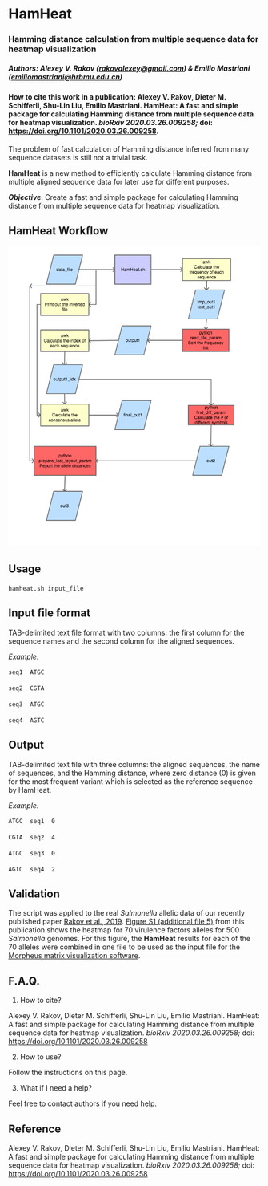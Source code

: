 # HamHeat

### Hamming distance calculation from multiple sequence data for heatmap visualization

##### Authors: Alexey V. Rakov (<rakovalexey@gmail.com>) & Emilio Mastriani (<emiliomastriani@hrbmu.edu.cn>) 

#### How to cite this work in a publication: Alexey V. Rakov, Dieter M. Schifferli, Shu-Lin Liu, Emilio Mastriani. HamHeat: A fast and simple package for calculating Hamming distance from multiple sequence data for heatmap visualization. *bioRxiv 2020.03.26.009258;* doi: https://doi.org/10.1101/2020.03.26.009258.

The problem of fast calculation of Hamming distance inferred from many sequence datasets is still not a trivial task.

**HamHeat** is a new method to efficiently calculate Hamming distance from multiple aligned sequence data for later use for different purposes.

***Objective***: Create a fast and simple package for calculating Hamming distance from multiple sequence data for heatmap visualization.

## HamHeat Workflow

![My image](https://github.com/alexeyrakov/HamHeat/blob/master/HamHeatWorkflow.png)

## Usage

```
hamheat.sh input_file
```

## Input file format

TAB-delimited text file format with two columns: the first column for the sequence names and the second column for the aligned sequences.

*Example:*

```
seq1  ATGC

seq2  CGTA

seq3  ATGC

seq4  AGTC
```

## Output

TAB-delimited text file with three columns: the aligned sequences, the name of sequences, and the Hamming distance, where zero distance (0) is given for the most frequent variant which is selected as the reference sequence by HamHeat.

*Example:*

```
ATGC  seq1  0

CGTA  seq2  4

ATGC  seq3  0

AGTC  seq4  2
```

## Validation

The script was applied to the real *Salmonella* allelic data of our recently published paper [Rakov et al., 2019](https://bmcgenomics.biomedcentral.com/articles/10.1186/s12864-019-5809-8). [Figure S1 (additional file 5)](https://static-content.springer.com/esm/art%3A10.1186%2Fs12864-019-5809-8/MediaObjects/12864_2019_5809_MOESM5_ESM.ppt) from this publication shows the heatmap for 70 virulence factors alleles for 500 *Salmonella* genomes. For this figure, the **HamHeat** results for each of the 70 alleles were combined in one file to be used as the input file for the [Morpheus matrix visualization software](https://software.broadinstitute.org/morpheus/).

## F.A.Q.

1. How to cite?

Alexey V. Rakov, Dieter M. Schifferli, Shu-Lin Liu, Emilio Mastriani. HamHeat: A fast and simple package for calculating Hamming distance from multiple sequence data for heatmap visualization. *bioRxiv 2020.03.26.009258;* doi: https://doi.org/10.1101/2020.03.26.009258

2. How to use?

Follow the instructions on this page.

3. What if I need a help?

Feel free to contact authors if you need help.

## Reference

Alexey V. Rakov, Dieter M. Schifferli, Shu-Lin Liu, Emilio Mastriani. HamHeat: A fast and simple package for calculating Hamming distance from multiple sequence data for heatmap visualization. *bioRxiv 2020.03.26.009258;* doi: https://doi.org/10.1101/2020.03.26.009258
